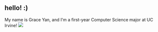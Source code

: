 ## hello! :)

<!--
**xgraceyan/xgraceyan** is a ✨ _special_ ✨ repository because its `README.md` (this file) appears on your GitHub profile.

Here are some ideas to get you started:

- 🔭 I’m currently working on ...
- 🌱 I’m currently learning ...
- 👯 I’m looking to collaborate on ...
- 🤔 I’m looking for help with ...
- 💬 Ask me about ...
- 📫 How to reach me: ...
- 😄 Pronouns: ...
- ⚡ Fun fact: ...
-->
My name is Grace Yan, and I'm a first-year Computer Science major at UC Irvine!
![ ](https://github-readme-tech-stack.vercel.app/api/cards?title=+&borderRadius=0&showBorder=false&lineCount=2&width=800&hideBg=true&hideTitle=true&bg=%230D1117&badge=%23161B22&border=%2321262D&titleColor=%2358A6FF&line1=react%2Creact%2C1790f3%3Bredux%2Credux%2C873dde%3Bjavascript%2Cjavascript%2Cf4f633%3Bpython%2Cpython%2C1d5fd1%3Bhtml5%2Chtml5%2Ce68a02%3Bcss3%2Ccss3%2C378fee%3B&line2=fastapi%2Cfastapi%2C008d5d%3Bfirebase%2Cfirebase%2Cfcb300%3Bsupabase%2Csupabase%2C00f28e%3Bnode.js%2Cnode.js%2C008a08%3Btailwindcss%2Ctailwindcss%2C09d4ad%3Bbootstrap%2Cbootstrap%2C8b3bea%3B)
